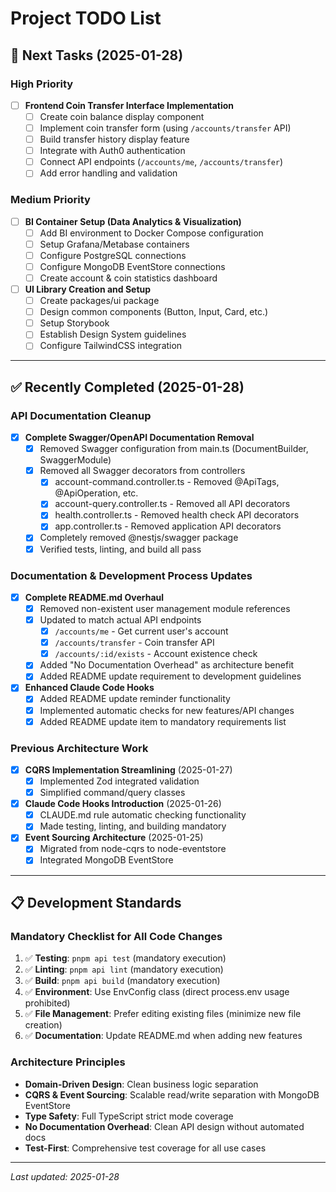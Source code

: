 # Project TODO List

## 🚀 Next Tasks (2025-01-28)

### High Priority
- [ ] **Frontend Coin Transfer Interface Implementation**
  - [ ] Create coin balance display component
  - [ ] Implement coin transfer form (using `/accounts/transfer` API)
  - [ ] Build transfer history display feature
  - [ ] Integrate with Auth0 authentication
  - [ ] Connect API endpoints (`/accounts/me`, `/accounts/transfer`)
  - [ ] Add error handling and validation

### Medium Priority
- [ ] **BI Container Setup (Data Analytics & Visualization)**
  - [ ] Add BI environment to Docker Compose configuration
  - [ ] Setup Grafana/Metabase containers
  - [ ] Configure PostgreSQL connections
  - [ ] Configure MongoDB EventStore connections
  - [ ] Create account & coin statistics dashboard

- [ ] **UI Library Creation and Setup**
  - [ ] Create packages/ui package
  - [ ] Design common components (Button, Input, Card, etc.)
  - [ ] Setup Storybook
  - [ ] Establish Design System guidelines
  - [ ] Configure TailwindCSS integration

---

## ✅ Recently Completed (2025-01-28)

### API Documentation Cleanup
- [x] **Complete Swagger/OpenAPI Documentation Removal**
  - [x] Removed Swagger configuration from main.ts (DocumentBuilder, SwaggerModule)
  - [x] Removed all Swagger decorators from controllers
    - [x] account-command.controller.ts - Removed @ApiTags, @ApiOperation, etc.
    - [x] account-query.controller.ts - Removed all API decorators
    - [x] health.controller.ts - Removed health check API decorators
    - [x] app.controller.ts - Removed application API decorators
  - [x] Completely removed @nestjs/swagger package
  - [x] Verified tests, linting, and build all pass

### Documentation & Development Process Updates
- [x] **Complete README.md Overhaul**
  - [x] Removed non-existent user management module references
  - [x] Updated to match actual API endpoints
    - [x] `/accounts/me` - Get current user's account
    - [x] `/accounts/transfer` - Coin transfer API
    - [x] `/accounts/:id/exists` - Account existence check
  - [x] Added "No Documentation Overhead" as architecture benefit
  - [x] Added README update requirement to development guidelines

- [x] **Enhanced Claude Code Hooks**
  - [x] Added README update reminder functionality
  - [x] Implemented automatic checks for new features/API changes
  - [x] Added README update item to mandatory requirements list

### Previous Architecture Work
- [x] **CQRS Implementation Streamlining** (2025-01-27)
  - [x] Implemented Zod integrated validation
  - [x] Simplified command/query classes

- [x] **Claude Code Hooks Introduction** (2025-01-26)
  - [x] CLAUDE.md rule automatic checking functionality
  - [x] Made testing, linting, and building mandatory

- [x] **Event Sourcing Architecture** (2025-01-25)
  - [x] Migrated from node-cqrs to node-eventstore
  - [x] Integrated MongoDB EventStore

---

## 📋 Development Standards

### Mandatory Checklist for All Code Changes
1. ✅ **Testing**: `pnpm api test` (mandatory execution)
2. ✅ **Linting**: `pnpm api lint` (mandatory execution)
3. ✅ **Build**: `pnpm api build` (mandatory execution)
4. ✅ **Environment**: Use EnvConfig class (direct process.env usage prohibited)
5. ✅ **File Management**: Prefer editing existing files (minimize new file creation)
6. ✅ **Documentation**: Update README.md when adding new features

### Architecture Principles
- **Domain-Driven Design**: Clean business logic separation
- **CQRS & Event Sourcing**: Scalable read/write separation with MongoDB EventStore
- **Type Safety**: Full TypeScript strict mode coverage
- **No Documentation Overhead**: Clean API design without automated docs
- **Test-First**: Comprehensive test coverage for all use cases

---

*Last updated: 2025-01-28*